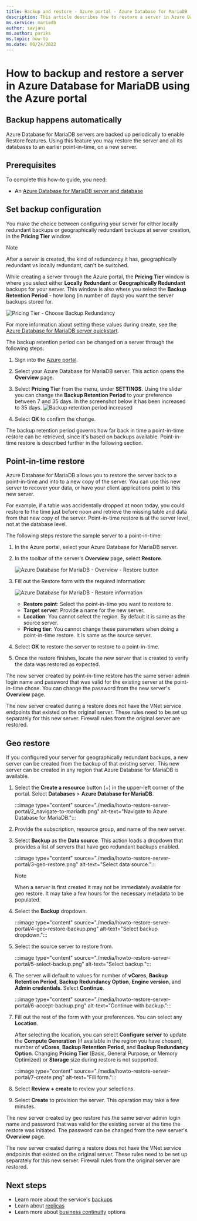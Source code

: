 ```yaml
---
title: Backup and restore - Azure portal - Azure Database for MariaDB
description: This article describes how to restore a server in Azure Database for MariaDB using the Azure portal.
ms.service: mariadb
author: savjani
ms.author: pariks
ms.topic: how-to
ms.date: 06/24/2022
---
```


# How to backup and restore a server in Azure Database for MariaDB using the Azure portal

## Backup happens automatically

Azure Database for MariaDB servers are backed up periodically to enable Restore features. Using this feature you may restore the server and all its databases to an earlier point-in-time, on a new server.

## Prerequisites

To complete this how-to guide, you need:
- An [Azure Database for MariaDB server and database](quickstart-create-mariadb-server-database-using-azure-portal.md)

## Set backup configuration

You make the choice between configuring your server for either locally redundant backups or geographically redundant backups at server creation, in the **Pricing Tier** window.

> [!NOTE]
> After a server is created, the kind of redundancy it has, geographically redundant vs locally redundant, can't be switched.
>

While creating a server through the Azure portal, the **Pricing Tier** window is where you select either **Locally Redundant** or **Geographically Redundant** backups for your server. This window is also where you select the **Backup Retention Period** - how long (in number of days) you want the server backups stored for.

   ![Pricing Tier - Choose Backup Redundancy](./media/howto-restore-server-portal/pricing-tier.png)

For more information about setting these values during create, see the [Azure Database for MariaDB server quickstart](quickstart-create-mariadb-server-database-using-azure-portal.md).

The backup retention period can be changed on a server through the following steps:
1. Sign into the [Azure portal](https://portal.azure.com/).

2. Select your Azure Database for MariaDB server. This action opens the **Overview** page.

3. Select **Pricing Tier** from the menu, under **SETTINGS**. Using the slider you can change the **Backup Retention Period** to your preference between 7 and 35 days.
In the screenshot below it has been increased to 35 days.
![Backup retention period increased](./media/howto-restore-server-portal/3-increase-backup-days.png)

4. Select **OK** to confirm the change.

The backup retention period governs how far back in time a point-in-time restore can be retrieved, since it's based on backups available. Point-in-time restore is described further in the following section.

## Point-in-time restore

Azure Database for MariaDB allows you to restore the server back to a point-in-time and into to a new copy of the server. You can use this new server to recover your data, or have your client applications point to this new server.

For example, if a table was accidentally dropped at noon today, you could restore to the time just before noon and retrieve the missing table and data from that new copy of the server. Point-in-time restore is at the server level, not at the database level.

The following steps restore the sample server to a point-in-time:
1. In the Azure portal, select your Azure Database for MariaDB server.

2. In the toolbar of the server's **Overview** page, select **Restore**.

   ![Azure Database for MariaDB - Overview - Restore button](./media/howto-restore-server-portal/2-server.png)

3. Fill out the Restore form with the required information:

   ![Azure Database for MariaDB - Restore information](./media/howto-restore-server-portal/3-restore.png)
   - **Restore point**: Select the point-in-time you want to restore to.
   - **Target server**: Provide a name for the new server.
   - **Location**: You cannot select the region. By default it is same as the source server.
   - **Pricing tier**: You cannot change these parameters when doing a point-in-time restore. It is same as the source server.

4. Select **OK** to restore the server to restore to a point-in-time.

5. Once the restore finishes, locate the new server that is created to verify the data was restored as expected.

The new server created by point-in-time restore has the same server admin login name and password that was valid for the existing server at the point-in-time chose. You can change the password from the new server's **Overview** page.

The new server created during a restore does not have the VNet service endpoints that existed on the original server. These rules need to be set up separately for this new server. Firewall rules from the original server are restored.

## Geo restore

If you configured your server for geographically redundant backups, a new server can be created from the backup of that existing server. This new server can be created in any region that Azure Database for MariaDB is available.

1. Select the **Create a resource** button (+) in the upper-left corner of the portal. Select **Databases** > **Azure Database for MariaDB**.

   :::image type="content" source="./media/howto-restore-server-portal/2_navigate-to-mariadb.png" alt-text="Navigate to Azure Database for MariaDB.":::

2. Provide the subscription, resource group, and name of the new server.

3. Select **Backup** as the **Data source**. This action loads a dropdown that provides a list of servers that have geo redundant backups enabled.

   :::image type="content" source="./media/howto-restore-server-portal/3-geo-restore.png" alt-text="Select data source.":::

   > [!NOTE]
   > When a server is first created it may not be immediately available for geo restore. It may take a few hours for the necessary metadata to be populated.
   >

4. Select the **Backup** dropdown.

   :::image type="content" source="./media/howto-restore-server-portal/4-geo-restore-backup.png" alt-text="Select backup dropdown.":::

5. Select the source server to restore from.

   :::image type="content" source="./media/howto-restore-server-portal/5-select-backup.png" alt-text="Select backup.":::

6. The server will default to values for number of **vCores**, **Backup Retention Period**, **Backup Redundancy Option**, **Engine version**, and **Admin credentials**. Select **Continue**.

   :::image type="content" source="./media/howto-restore-server-portal/6-accept-backup.png" alt-text="Continue with backup.":::

7. Fill out the rest of the form with your preferences. You can select any **Location**.

    After selecting the location, you can select **Configure server** to update the **Compute Generation** (if available in the region you have chosen), number of **vCores**, **Backup Retention Period**, and **Backup Redundancy Option**. Changing **Pricing Tier** (Basic, General Purpose, or Memory Optimized) or **Storage** size during restore is not supported.

   :::image type="content" source="./media/howto-restore-server-portal/7-create.png" alt-text="Fill form.":::

8. Select **Review + create** to review your selections.

9. Select **Create** to provision the server. This operation may take a few minutes.

The new server created by geo restore has the same server admin login name and password that was valid for the existing server at the time the restore was initiated. The password can be changed from the new server's **Overview** page.

The new server created during a restore does not have the VNet service endpoints that existed on the original server. These rules need to be set up separately for this new server. Firewall rules from the original server are restored.

## Next steps

- Learn more about the service's [backups](concepts-backup.md)
- Learn about [replicas](concepts-read-replicas.md)
- Learn more about [business continuity](concepts-business-continuity.md) options
